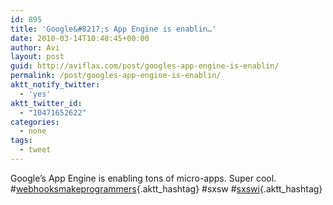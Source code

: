 ```yaml
---
id: 895
title: 'Google&#8217;s App Engine is enablin…'
date: 2010-03-14T10:48:45+00:00
author: Avi
layout: post
guid: http://aviflax.com/post/googles-app-engine-is-enablin/
permalink: /post/googles-app-engine-is-enablin/
aktt_notify_twitter:
  - 'yes'
aktt_twitter_id:
  - "10471652622"
categories:
  - none
tags:
  - tweet
---
```

Google&#8217;s App Engine is enabling tons of micro-apps. Super cool. #[webhooksmakeprogrammers](http://search.twitter.com/search?q=%23webhooksmakeprogrammers){.aktt_hashtag} #sxsw #[sxswi](http://search.twitter.com/search?q=%23sxswi){.aktt_hashtag}